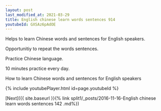 ```yaml
---
layout: post
last_modified_at: 2021-03-29
title: English chinese learn words sentences 914 
youtubeId: GXSAz6pAdOE
---
```

 
 
Helps to learn Chinese words and sentences for English speakers.

Opportunitiy to repeat the words sentences. 

Practice Chinese language. 
 
10 minutes practice every day. 
 
How to learn Chinese words and sentences for English speakers 
 
{% include youtubePlayer.html id=page.youtubeId %}
 
 
[Next]({{ site.baseurl }}{% link  split1/_posts/2016-11-16-English chinese learn words sentences 142 .md%})
 
